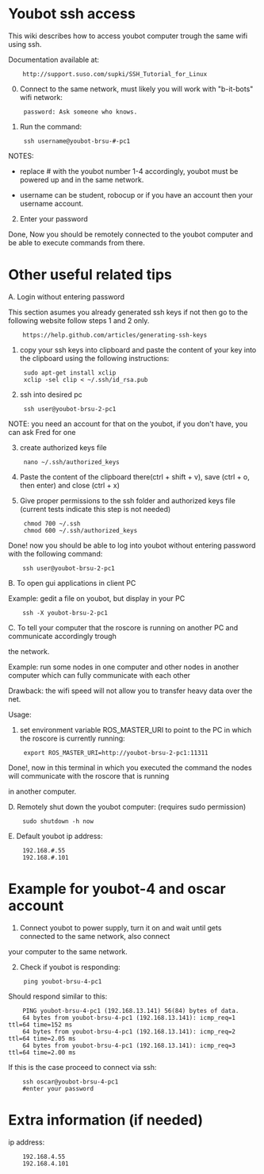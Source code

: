 Youbot ssh access
=================

This wiki describes how to access youbot computer trough the same wifi using ssh.

Documentation available at:

		http://support.suso.com/supki/SSH_Tutorial_for_Linux

0. Connect to the same network, must likely you will work with "b-it-bots" wifi network:

		password: Ask someone who knows.  
		
1. Run the command:

		ssh username@youbot-brsu-#-pc1

NOTES: 

- replace # with the youbot number 1-4 accordingly, youbot must be powered up and in the same network.

- username can be student, robocup or if you have an account then your username account.

2. Enter your password

Done, Now you should be remotely connected to the youbot computer and be able to execute commands from there.


Other useful related tips
=========================

A. Login without entering password

This section asumes you already generated ssh keys if not then go to the following website follow steps 1 and 2 only. 

		https://help.github.com/articles/generating-ssh-keys

1. copy your ssh keys into clipboard and paste the content of your key into the clipboard using the following instructions:

		sudo apt-get install xclip
		xclip -sel clip < ~/.ssh/id_rsa.pub

2. ssh into desired pc

		ssh user@youbot-brsu-2-pc1
		
NOTE: you need an account for that on the youbot, if you don't have, you can ask Fred for one

3. create authorized keys file

		nano ~/.ssh/authorized_keys

4. Paste the content of the clipboard there(ctrl + shift + v), save (ctrl + o, then enter) and close (ctrl + x)

5. Give proper permissions to the ssh folder and authorized keys file (current tests indicate this step is not needed)

		chmod 700 ~/.ssh
		chmod 600 ~/.ssh/authorized_keys

Done! now you should be able to log into youbot without entering password with the following command:

		ssh user@youbot-brsu-2-pc1

B. To open gui applications in client PC 

Example: gedit a file on youbot, but display in your PC

		ssh -X youbot-brsu-2-pc1

C. To tell your computer that the roscore is running on another PC and communicate accordingly trough

the network.

Example: run some nodes in one computer and other nodes in another computer which can fully communicate with each
other

Drawback: the wifi speed will not allow you to transfer heavy data over the net.

Usage:

1. set environment variable ROS_MASTER_URI to point to the PC in which the roscore is currently running:

		export ROS_MASTER_URI=http://youbot-brsu-2-pc1:11311

Done!, now in this terminal in which you executed the command the nodes will communicate with the roscore that is running

in another computer.


D. Remotely shut down the youbot computer: (requires sudo permission)

		sudo shutdown -h now

E. Default youbot ip address:

		192.168.#.55
		192.168.#.101


Example for youbot-4 and oscar account
======================================

1. Connect youbot to power supply, turn it on and wait until gets connected to the same network, also connect

your computer to the same network.

2. Check if youbot is responding:
		
		ping youbot-brsu-4-pc1

Should respond similar to this:
		
		PING youbot-brsu-4-pc1 (192.168.13.141) 56(84) bytes of data.
		64 bytes from youbot-brsu-4-pc1 (192.168.13.141): icmp_req=1 ttl=64 time=152 ms
		64 bytes from youbot-brsu-4-pc1 (192.168.13.141): icmp_req=2 ttl=64 time=2.05 ms
		64 bytes from youbot-brsu-4-pc1 (192.168.13.141): icmp_req=3 ttl=64 time=2.00 ms

If this is the case proceed to connect via ssh:

		ssh oscar@youbot-brsu-4-pc1
		#enter your password

Extra information (if needed)
=============================
		
ip address:

		192.168.4.55
		192.168.4.101
